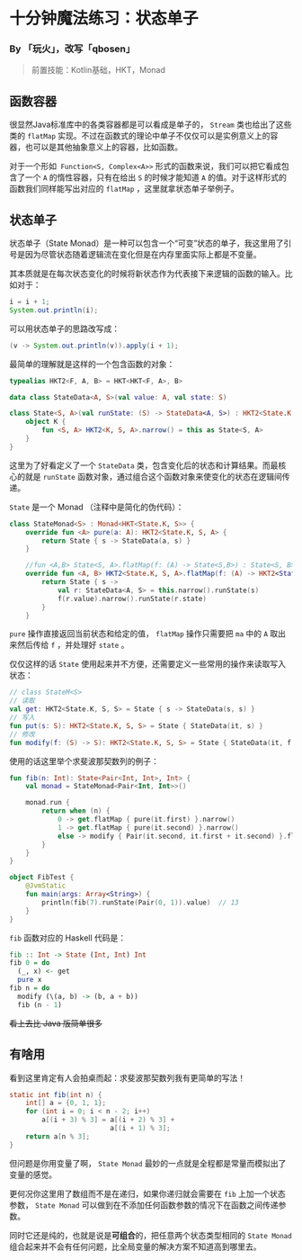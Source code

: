 # 十分钟魔法练习：状态单子

### By 「玩火」，改写「qbosen」

> 前置技能：Kotlin基础，HKT，Monad

## 函数容器

很显然Java标准库中的各类容器都是可以看成是单子的， `Stream` 类也给出了这些类的 `flatMap` 实现。不过在函数式的理论中单子不仅仅可以是实例意义上的容器，也可以是其他抽象意义上的容器，比如函数。

对于一个形如` Function<S, Complex<A>>` 形式的函数来说，我们可以把它看成包含了一个 `A` 的惰性容器，只有在给出 `S` 的时候才能知道 `A` 的值。对于这样形式的函数我们同样能写出对应的 `flatMap` ，这里就拿状态单子举例子。

## 状态单子

状态单子（State Monad）是一种可以包含一个“可变”状态的单子，我这里用了引号是因为尽管状态随着逻辑流在变化但是在内存里面实际上都是不变量。

其本质就是在每次状态变化的时候将新状态作为代表接下来逻辑的函数的输入。比如对于：

```java
i = i + 1;
System.out.println(i);
```

可以用状态单子的思路改写成：

```java
(v -> System.out.println(v)).apply(i + 1);
```

最简单的理解就是这样的一个包含函数的对象：

```kotlin
typealias HKT2<F, A, B> = HKT<HKT<F, A>, B>

data class StateData<A, S>(val value: A, val state: S)

class State<S, A>(val runState: (S) -> StateData<A, S>) : HKT2<State.K, S, A> {
    object K {
        fun <S, A> HKT2<K, S, A>.narrow() = this as State<S, A>
    }
}
```

这里为了好看定义了一个 `StateData` 类，包含变化后的状态和计算结果。而最核心的就是 `runState` 函数对象，通过组合这个函数对象来使变化的状态在逻辑间传递。

`State` 是一个 Monad （注释中是简化的伪代码）：

```kotlin
class StateMonad<S> : Monad<HKT<State.K, S>> {
    override fun <A> pure(a: A): HKT2<State.K, S, A> {
        return State { s -> StateData(a, s) }
    }

    //fun <A,B> State<S, A>.flatMap(f: (A) -> State<S,B>) : State<S, B>
    override fun <A, B> HKT2<State.K, S, A>.flatMap(f: (A) -> HKT2<State.K, S, B>): HKT2<State.K, S, B> {
        return State { s ->
            val r: StateData<A, S> = this.narrow().runState(s)
            f(r.value).narrow().runState(r.state)
        }
    }
```

`pure` 操作直接返回当前状态和给定的值， `flatMap` 操作只需要把 `ma` 中的 `A` 取出来然后传给 `f` ，并处理好 `state` 。

仅仅这样的话 `State` 使用起来并不方便，还需要定义一些常用的操作来读取写入状态：

```kotlin
// class StateM<S>
// 读取
val get: HKT2<State.K, S, S> = State { s -> StateData(s, s) }
// 写入
fun put(s: S): HKT2<State.K, S, S> = State { StateData(it, s) }
// 修改
fun modify(f: (S) -> S): HKT2<State.K, S, S> = State { StateData(it, f(it)) }
```

使用的话这里举个求斐波那契数列的例子：

```kotlin
fun fib(n: Int): State<Pair<Int, Int>, Int> {
    val monad = StateMonad<Pair<Int, Int>>()

    monad.run {
        return when (n) {
            0 -> get.flatMap { pure(it.first) }.narrow()
            1 -> get.flatMap { pure(it.second) }.narrow()
            else -> modify { Pair(it.second, it.first + it.second) }.flatMap { fib(n - 1) }.narrow()
        }
    }
}

object FibTest {
    @JvmStatic
    fun main(args: Array<String>) {
        println(fib(7).runState(Pair(0, 1)).value)  // 13
    }
}
```

`fib` 函数对应的 Haskell 代码是：

```haskell
fib :: Int -> State (Int, Int) Int
fib 0 = do
  (_, x) <- get
  pure x
fib n = do
  modify (\(a, b) -> (b, a + b))
  fib (n - 1)
```

~~看上去比 Java 版简单很多~~

## 有啥用

看到这里肯定有人会拍桌而起：求斐波那契数列我有更简单的写法！

```java
static int fib(int n) {
    int[] a = {0, 1, 1};
    for (int i = 0; i < n - 2; i++)
        a[(i + 3) % 3] = a[(i + 2) % 3] + 
                         a[(i + 1) % 3];
    return a[n % 3];
}
```

但问题是你用变量了啊， `State Monad` 最妙的一点就是全程都是常量而模拟出了变量的感觉。

更何况你这里用了数组而不是在递归，如果你递归就会需要在 `fib` 上加一个状态参数， `State Monad` 可以做到在不添加任何函数参数的情况下在函数之间传递参数。

同时它还是纯的，也就是说是**可组合**的，把任意两个状态类型相同的 `State Monad` 组合起来并不会有任何问题，比全局变量的解决方案不知道高到哪里去。



